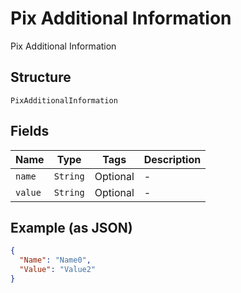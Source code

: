 
# Pix Additional Information

Pix Additional Information

## Structure

`PixAdditionalInformation`

## Fields

| Name | Type | Tags | Description |
|  --- | --- | --- | --- |
| `name` | `String` | Optional | - |
| `value` | `String` | Optional | - |

## Example (as JSON)

```json
{
  "Name": "Name0",
  "Value": "Value2"
}
```

